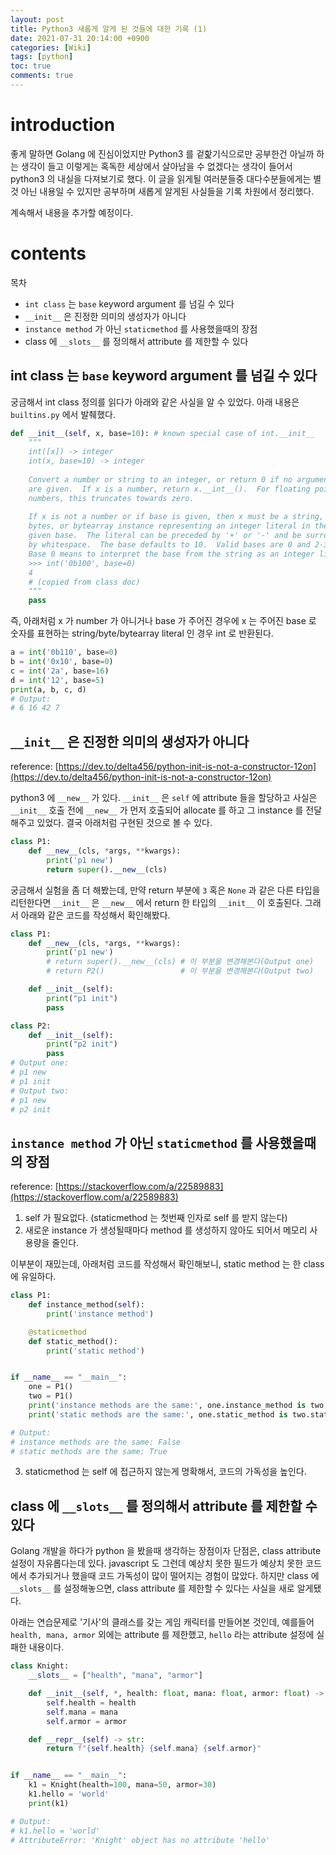 ```yaml
---
layout: post
title: Python3 새롭게 알게 된 것들에 대한 기록 (1)
date: 2021-07-31 20:14:00 +0900
categories: [Wiki]
tags: [python]
toc: true
comments: true
---
```


# introduction

좋게 말하면 Golang 에 진심이었지만 Python3 를 겉핥기식으로만 공부한건 아닐까 하는 생각이 들고 이렇게는 혹독한 세상에서 살아남을 수 없겠다는 생각이 들어서 python3 의 내실을 다져보기로 했다. 이 글을 읽게될 여러분들중 대다수분들에게는 별것 아닌 내용일 수 있지만 공부하며 새롭게 알게된 사실들을 기록 차원에서 정리했다.

계속해서 내용을 추가할 예정이다.

# contents

목차

- `int class` 는 `base` keyword argument 를 넘길 수 있다
- `__init__` 은 진정한 의미의 생성자가 아니다
- `instance method` 가 아닌 `staticmethod` 를 사용했을때의 장점
- class 에 `__slots__` 를 정의해서 attribute 를 제한할 수 있다

## int class 는 `base` keyword argument 를 넘길 수 있다

궁금해서 int class 정의를 읽다가 아래와 같은 사실을 알 수 있었다. 
아래 내용은 `builtins.py` 에서 발췌했다.
```python
def __init__(self, x, base=10): # known special case of int.__init__
    """
    int([x]) -> integer
    int(x, base=10) -> integer
    
    Convert a number or string to an integer, or return 0 if no arguments
    are given.  If x is a number, return x.__int__().  For floating point
    numbers, this truncates towards zero.
    
    If x is not a number or if base is given, then x must be a string,
    bytes, or bytearray instance representing an integer literal in the
    given base.  The literal can be preceded by '+' or '-' and be surrounded
    by whitespace.  The base defaults to 10.  Valid bases are 0 and 2-36.
    Base 0 means to interpret the base from the string as an integer literal.
    >>> int('0b100', base=0)
    4
    # (copied from class doc)
    """
    pass
```

즉, 아래처럼 x 가 number 가 아니거나 base 가 주어진 경우에 x 는 주어진 base 로 숫자를 표현하는 string/byte/bytearray literal 인 경우 int 로 반환된다.

```python
a = int('0b110', base=0)
b = int('0x10', base=0)
c = int('2a', base=16)
d = int('12', base=5)
print(a, b, c, d)
# Output:
# 6 16 42 7
```

## `__init__` 은 진정한 의미의 생성자가 아니다

reference: [https://dev.to/delta456/python-init-is-not-a-constructor-12on](https://dev.to/delta456/python-init-is-not-a-constructor-12on)

python3 에 `__new__` 가 있다. `__init__` 은 `self` 에 attribute 들을 할당하고 사실은 `__init__` 호출 전에 `__new__` 가 먼저 호출되어 allocate 를 하고 그 instance 를 전달해주고 있었다. 결국 아래처럼 구현된 것으로 볼 수 있다.

```python
class P1:
    def __new__(cls, *args, **kwargs):
        print('p1 new')
        return super().__new__(cls)
```

궁금해서 실험을 좀 더 해봤는데, 만약 return 부분에 `3` 혹은 `None` 과 같은 다른 타입을 리턴한다면 `__init__` 은 `__new__` 에서 return 한 타입의 `__init__` 이 호출된다. 그래서 아래와 같은 코드를 작성해서 확인해봤다.

```python
class P1:
    def __new__(cls, *args, **kwargs):
        print('p1 new')
        # return super().__new__(cls) # 이 부분을 변경해본다(Output one)
        # return P2()                 # 이 부분을 변경해본다(Output two)

    def __init__(self):
        print("p1 init")
        pass

class P2:
    def __init__(self):
        print("p2 init")
        pass
# Output one:
# p1 new
# p1 init
# Output two:
# p1 new
# p2 init
```

## `instance method` 가 아닌 `staticmethod` 를 사용했을때의 장점

reference: [https://stackoverflow.com/a/22589883](https://stackoverflow.com/a/22589883)

1. self 가 필요없다. (staticmethod 는 첫번째 인자로 self 를 받지 않는다)
2. 새로운 instance 가 생성될때마다 method 를 생성하지 않아도 되어서 메모리 사용량을 줄인다.

이부분이 재밌는데, 아래처럼 코드를 작성해서 확인해보니, static method 는 한 class 에 유일하다.

```python
class P1:
    def instance_method(self):
        print('instance method')

    @staticmethod
    def static_method():
        print('static method')


if __name__ == "__main__":
    one = P1()
    two = P1()
    print('instance methods are the same:', one.instance_method is two.instance_method)
    print('static methods are the same:', one.static_method is two.static_method)

# Output:
# instance methods are the same: False
# static methods are the same: True
```

3. staticmethod 는 self 에 접근하지 않는게 명확해서, 코드의 가독성을 높인다. 


## class 에 `__slots__` 를 정의해서 attribute 를 제한할 수 있다

Golang 개발을 하다가 python 을 봤을때 생각하는 장점이자 단점은, class attribute 설정이 자유롭다는데 있다. javascript 도 그런데 예상치 못한 필드가 예상치 못한 코드에서 추가되거나 했을때 코드 가독성이 많이 떨어지는 경험이 많았다. 하지만 class 에 `__slots__` 를 설정해놓으면, class attribute 를 제한할 수 있다는 사실을 새로 알게됐다.

아래는 연습문제로 '기사'의 클래스를 갖는 게임 캐릭터를 만들어본 것인데, 예를들어 `health, mana, armor` 외에는 attribute 를 제한했고, `hello` 라는 attribute 설정에 실패한 내용이다.
```python
class Knight:
    __slots__ = ["health", "mana", "armor"]

    def __init__(self, *, health: float, mana: float, armor: float) -> None:
        self.health = health
        self.mana = mana
        self.armor = armor

    def __repr__(self) -> str:
        return f"{self.health} {self.mana} {self.armor}"


if __name__ == "__main__":
    k1 = Knight(health=100, mana=50, armor=30)
    k1.hello = 'world'
    print(k1)

# Output:
# k1.hello = 'world'
# AttributeError: 'Knight' object has no attribute 'hello'
```